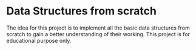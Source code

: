 # Data Structures from scratch
The idea for this project is to implement all the basic data structures from scratch to gain a better understanding of their working.
This project is for educational purpose only.